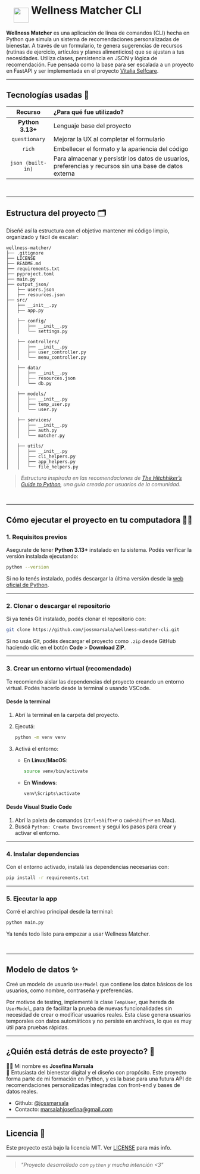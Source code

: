 <h1 style="display: flex;">
    <img
    src="https://raw.githubusercontent.com/jossmarsala/jossmarsala/main/letter.gif"
    width="40px"
    style="margin-top: 10px;
    margin-left: 20px;"
  />
  ‎ Wellness Matcher CLI‎‎ 
</h1>

**Wellness Matcher** es una aplicación de línea de comandos (CLI) hecha en Python que simula un sistema de recomendaciones personalizadas de bienestar. A través de un formulario, te genera sugerencias de recursos (rutinas de ejercicio, artículos y planes alimenticios) que se ajustan a tus necesidades. Utiliza clases, persistencia en JSON y lógica de recomendación. Fue pensada como la base para ser escalada a un proyecto en FastAPI y ser implementada en el proyecto [Vitalia Selfcare](https://www.vitalia-selfcare.vercel.app).

---

## Tecnologías usadas 💾

| Recurso      | ¿Para qué fue utilizado?        | 
|:--------------:|:------------------|
| **Python 3.13+** | Lenguaje base del proyecto | 
| `questionary` | Mejorar la UX al completar el formulario |
| `rich` | Embellecer el formato y la apariencia del código |
| `json (built-in)`	| Para almacenar y persistir los datos de usuarios, preferencias y recursos sin una base de datos externa |
<br />

---

## Estructura del proyecto 🗂️

Diseñé así la estructura con el objetivo mantener mi código limpio, organizado y fácil de escalar:

``` 
wellness-matcher/
├── .gitignore
├── LICENSE
├── README.md
├── requirements.txt
├── pyproject.toml          
├── main.py
├── output_json/
│   ├── users.json
│   ├── resources.json
├── src/
│   ├── __init__.py
│   ├── app.py              
│
│   ├── config/
│   │   ├── __init__.py
│   │   └── settings.py     
│
│   ├── controllers/
│   │   ├── __init__.py
│   │   ├── user_controller.py
│   │   └── menu_controller.py
│
│   ├── data/
│   │   ├── __init__.py
│   │   ├── resources.json
│   │   └── db.py
│
│   ├── models/
│   │   ├── __init__.py
│   │   ├── temp_user.py
│   │   └── user.py
│
│   ├── services/           
│   │   ├── __init__.py
│   │   ├── auth.py
│   │   └── matcher.py  
│
│   ├── utils/
│   │   ├── __init__.py
│   │   ├── cli_helpers.py
│   │   ├── app_helpers.py
│   │   └── file_helpers.py 

``` 

>_Estructura inspirada en las recomendaciones de [The Hitchhiker’s Guide to Python](https://docs.python-guide.org/writing/structure/), una guía creada por usuarios de la comunidad._
<br />

---

## Cómo ejecutar el proyecto en tu computadora 🧑‍💻

### 1. Requisitos previos

Asegurate de tener **Python 3.13+** instalado en tu sistema. Podés verificar la versión instalada ejecutando:

```bash
python --version
```

Si no lo tenés instalado, podés descargar la última versión desde la [web oficial de Python](https://www.python.org/downloads/).

---

### 2. Clonar o descargar el repositorio

Si ya tenés Git instalado, podés clonar el repositorio con:

```bash
git clone https://github.com/jossmarsala/wellness-matcher-cli.git
```

Si no usás Git, podés descargar el proyecto como `.zip` desde GitHub haciendo clic en el botón **Code** > **Download ZIP**.

---

### 3. Crear un entorno virtual (recomendado)

Te recomiendo aislar las dependencias del proyecto creando un entorno virtual. Podés hacerlo desde la terminal o usando VSCode.

#### Desde la terminal

1. Abrí la terminal en la carpeta del proyecto.
2. Ejecutá:

   ```bash
   python -m venv venv
   ```

3. Activá el entorno:

   - En **Linux/MacOS**:

     ```bash
     source venv/bin/activate
     ```

   - En **Windows**:

     ```bash
     venv\Scripts\activate
     ```

#### Desde Visual Studio Code

1. Abrí la paleta de comandos (`Ctrl+Shift+P` o `Cmd+Shift+P` en Mac).
2. Buscá `Python: Create Environment` y seguí los pasos para crear y activar el entorno.

---

### 4. Instalar dependencias

Con el entorno activado, instalá las dependencias necesarias con:

```bash
pip install -r requirements.txt
```

---

### 5. Ejecutar la app 

Corré el archivo principal desde la terminal:

```bash
python main.py
```

Ya tenés todo listo para empezar a usar Wellness Matcher.

<br />

---

## Modelo de datos ✨
Creé un modelo de usuario ```UserModel``` que contiene los datos básicos de los usuarios, como nombre, contraseña y preferencias.

Por motivos de testing, implementé la clase ```TempUser```, que hereda de ```UserModel```, para de facilitar la prueba de nuevas funcionalidades sin necesidad de crear o modificar usuarios reales. Esta clase genera usuarios temporales con datos automáticos y no persiste en archivos, lo que es muy útil para pruebas rápidas.
<br />

---

## ¿Quién está detrás de este proyecto? 🌷

👩‍💻 Mi nombre es **Josefina Marsala**  
💼 Entusiasta del bienestar digital y el diseño con propósito. Este proyecto forma parte de mi formación en Python, y es la base para una futura API de recomendaciones personalizadas integradas con front-end y bases de datos reales.

  - Github: [@jossmarsala](https://github.com/jossmarsala)  
  - Contacto: marsalahjosefina@gmail.com

---

## Licencia 📜

Este proyecto está bajo la licencia MIT. Ver [LICENSE](./LICENSE) para más info.
<br />

---

> _"Proyecto desarrollado con `python` y mucha intención <3"_ 
